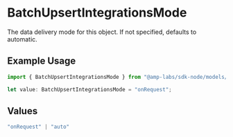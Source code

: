 # BatchUpsertIntegrationsMode

The data delivery mode for this object. If not specified, defaults to automatic.

## Example Usage

```typescript
import { BatchUpsertIntegrationsMode } from "@amp-labs/sdk-node/models/operations";

let value: BatchUpsertIntegrationsMode = "onRequest";
```

## Values

```typescript
"onRequest" | "auto"
```
